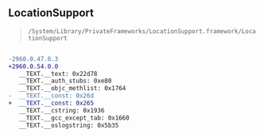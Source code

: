 ## LocationSupport

> `/System/Library/PrivateFrameworks/LocationSupport.framework/LocationSupport`

```diff

-2960.0.47.0.3
+2960.0.54.0.0
   __TEXT.__text: 0x22d78
   __TEXT.__auth_stubs: 0xe80
   __TEXT.__objc_methlist: 0x1764
-  __TEXT.__const: 0x26d
+  __TEXT.__const: 0x265
   __TEXT.__cstring: 0x1936
   __TEXT.__gcc_except_tab: 0x1660
   __TEXT.__oslogstring: 0x5b35

```
